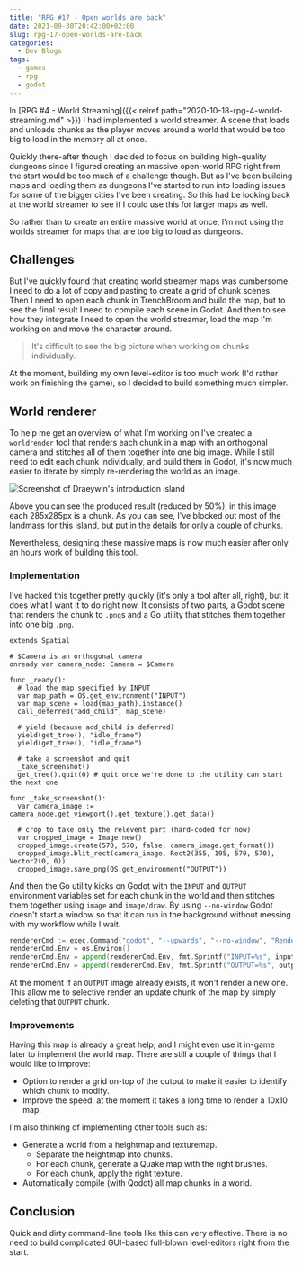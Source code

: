 ```yaml
---
title: "RPG #17 - Open worlds are back"
date: 2021-09-30T20:42:00+02:00
slug: rpg-17-open-worlds-are-back
categories:
  - Dev Blogs
tags:
  - games
  - rpg
  - godot
---
```


In [RPG #4 - World Streaming]({{< relref path="2020-10-18-rpg-4-world-streaming.md" >}}) I had implemented a world streamer.
A scene that loads and unloads chunks as the player moves around a world that would be too big to load in the memory all at once.

Quickly there-after though I decided to focus on building high-quality dungeons since I figured creating an massive open-world RPG right from the start would be too much of a challenge though.
But as I've been building maps and loading them as dungeons I've started to run into loading issues for some of the bigger cities I've been creating.
So this had be looking back at the world streamer to see if I could use this for larger maps as well.

So rather than to create an entire massive world at once, I'm not using the worlds streamer for maps that are too big to load as dungeons.

## Challenges

But I've quickly found that creating world streamer maps was cumbersome.
I need to do a lot of copy and pasting to create a grid of chunk scenes.
Then I need to open each chunk in TrenchBroom and build the map, but to see the final result I need to compile each scene in Godot.
And then to see how they integrate I need to open the world streamer, load the map I'm working on and move the character around.

> It's difficult to see the big picture when working on chunks individually.

At the moment, building my own level-editor is too much work (I'd rather work on finishing the game), so I decided to build something much simpler.

## World renderer

To help me get an overview of what I'm working on I've created a `worldrender` tool that renders each chunk in a map with an orthogonal camera and stitches all of them together into one big image.
While I still need to edit each chunk individually, and build them in Godot, it's now much easier to iterate by simply re-rendering the world as an image.

![Screenshot of Draeywin's introduction island](/img/world_map_render.png)

Above you can see the produced result (reduced by 50%), in this image each 285x285px is a chunk.
As you can see, I've blocked out most of the landmass for this island, but put in the details for only a couple of chunks.

Nevertheless, designing these massive maps is now much easier after only an hours work of building this tool.

### Implementation

I've hacked this together pretty quickly (it's only a tool after all, right), but it does what I want it to do right now.
It consists of two parts, a Godot scene that renders the chunk to `.png`s and a Go utility that stitches them together into one big `.png`.

```gdscript
extends Spatial

# $Camera is an orthogonal camera
onready var camera_node: Camera = $Camera

func _ready():
  # load the map specified by INPUT
  var map_path = OS.get_environment("INPUT")
  var map_scene = load(map_path).instance()
  call_deferred("add_child", map_scene)

  # yield (because add_child is deferred)
  yield(get_tree(), "idle_frame")
  yield(get_tree(), "idle_frame")

  # take a screenshot and quit
  _take_screenshot()
  get_tree().quit(0) # quit once we're done to the utility can start the next one

func _take_screenshot():
  var camera_image := camera_node.get_viewport().get_texture().get_data()

  # crop to take only the relevent part (hard-coded for now)
  var cropped_image = Image.new()
  cropped_image.create(570, 570, false, camera_image.get_format())
  cropped_image.blit_rect(camera_image, Rect2(355, 195, 570, 570), Vector2(0, 0))
  cropped_image.save_png(OS.get_environment("OUTPUT"))
```

And then the Go utility kicks on Godot with the `INPUT` and `OUTPUT` environment variables set for each chunk in the world and then stitches them together using `image` and `image/draw`.
By using `--no-window` Godot doesn't start a window so that it can run in the background without messing with my workflow while I wait.

```go
rendererCmd := exec.Command("godot", "--upwards", "--no-window", "Renderer.tscn")
rendererCmd.Env = os.Environ()
rendererCmd.Env = append(rendererCmd.Env, fmt.Sprintf("INPUT=%s", inputPath))
rendererCmd.Env = append(rendererCmd.Env, fmt.Sprintf("OUTPUT=%s", outputPath))
```

At the moment if an `OUTPUT` image already exists, it won't render a new one.
This allow me to selective render an update chunk of the map by simply deleting that `OUTPUT` chunk.

### Improvements

Having this map is already a great help, and I might even use it in-game later to implement the world map.
There are still a couple of things that I would like to improve:

* Option to render a grid on-top of the output to make it easier to identify which chunk to modify.
* Improve the speed, at the moment it takes a long time to render a 10x10 map.

I'm also thinking of implementing other tools such as:

* Generate a world from a heightmap and texturemap.
  * Separate the heightmap into chunks.
  * For each chunk, generate a Quake map with the right brushes.
  * For each chunk, apply the right texture.
* Automatically compile (with Qodot) all map chunks in a world.

## Conclusion

Quick and dirty command-line tools like this can very effective.
There is no need to build complicated GUI-based full-blown level-editors right from the start.
